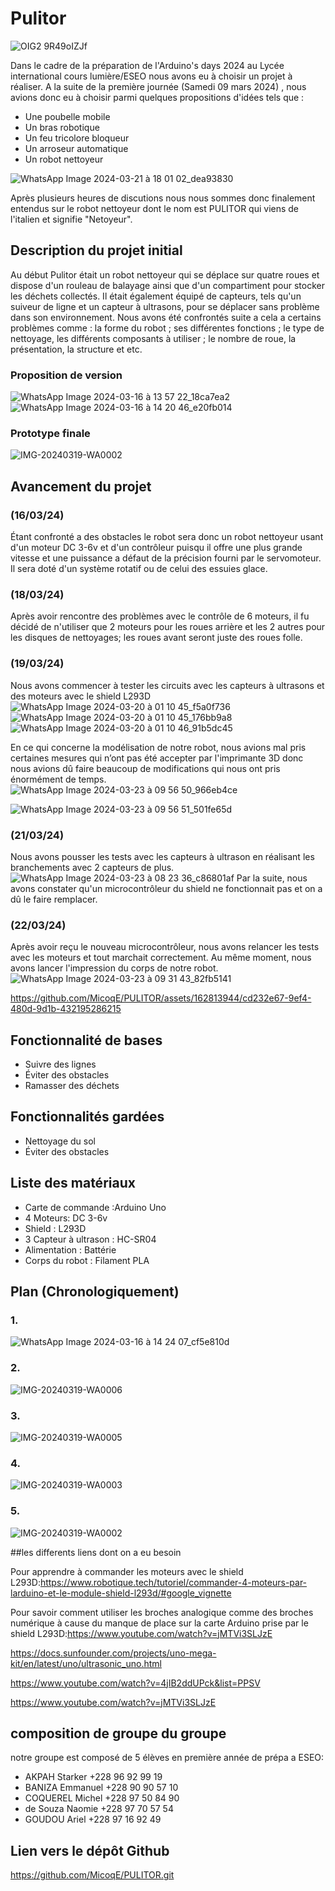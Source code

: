 # Pulitor
![OIG2 9R49oIZJf](https://github.com/MicoqE/PULITOR/assets/124099112/1f0eecdb-3bdb-4c9f-8592-60874c8e613b)

Dans le cadre de la préparation de l'Arduino's days 2024 au Lycée international cours lumière/ESEO nous avons eu à choisir un projet à réaliser.
A la suite de la première journée (Samedi 09 mars 2024) , nous avions donc eu à choisir parmi quelques propositions d'idées tels que :
* Une poubelle mobile
* Un bras robotique
* Un feu tricolore bloqueur
* Un arroseur automatique
* Un robot nettoyeur

![WhatsApp Image 2024-03-21 à 18 01 02_dea93830](https://github.com/MicoqE/PULITOR/assets/162813944/f1114fd0-c2e6-4f1a-9b13-bf65a3d8975f)

Après plusieurs heures de discutions nous nous sommes donc finalement entendus sur le robot nettoyeur dont le nom est PULITOR qui viens de l'italien et signifie "Netoyeur".

## Description du projet initial
Au début Pulitor était un robot nettoyeur qui se déplace sur quatre roues et dispose d'un rouleau de balayage ainsi que d'un compartiment pour stocker les déchets collectés. Il était également équipé de capteurs, tels qu'un suiveur de ligne et un capteur à ultrasons, pour se déplacer sans problème dans son environnement.
Nous avons été confrontés suite a cela a certains problèmes comme : la forme du robot ; ses différentes fonctions ; le type de nettoyage, les différents composants à utiliser ; le nombre de roue, la présentation, la structure et etc.

### Proposition de version
![WhatsApp Image 2024-03-16 à 13 57 22_18ca7ea2](https://github.com/MicoqE/PULITOR/assets/162813944/97d1fa20-4bc4-41b5-8a4b-92372f3962b0)
![WhatsApp Image 2024-03-16 à 14 20 46_e20fb014](https://github.com/MicoqE/PULITOR/assets/162813944/9809015b-4548-48a0-9293-bbb72fa1548b)

### Prototype finale
![IMG-20240319-WA0002](https://github.com/MicoqE/PULITOR/assets/124099112/7dc76939-a493-4b33-a25e-3e57c6e45b39)

## Avancement du projet 
### (16/03/24) 
Étant confronté a des obstacles le robot sera donc un robot nettoyeur usant d'un moteur DC 3-6v et d'un contrôleur puisqu il offre une plus grande vitesse et une puissance a défaut de la précision fourni par le servomoteur. Il sera doté d'un système rotatif ou de celui des essuies glace.
### (18/03/24) 
Après avoir rencontre des problèmes avec le contrôle de 6 moteurs, il fu décidé de n'utiliser que 2 moteurs pour les roues arrière et les 2 autres pour les disques de nettoyages; les roues avant seront juste des roues folle.
### (19/03/24)
Nous avons commencer à tester les circuits avec les capteurs à ultrasons et des moteurs avec le shield L293D
![WhatsApp Image 2024-03-20 à 01 10 45_f5a0f736](https://github.com/MicoqE/PULITOR/assets/124099112/ab63b6a5-475d-4187-9545-e1cb816292af)
![WhatsApp Image 2024-03-20 à 01 10 45_176bb9a8](https://github.com/MicoqE/PULITOR/assets/124099112/bdfd6237-e22c-431c-8ef6-063a2c25232d)
![WhatsApp Image 2024-03-20 à 01 10 46_91b5dc45](https://github.com/MicoqE/PULITOR/assets/124099112/f725da0a-bfd1-4c8c-8ea5-1a5ecedecdf0)

En ce qui concerne la modélisation de notre robot, nous avions mal pris certaines mesures qui n’ont pas été accepter par l'imprimante 3D donc nous avions dû faire beaucoup de modifications qui nous ont pris énormément de temps.
![WhatsApp Image 2024-03-23 à 09 56 50_966eb4ce](https://github.com/MicoqE/PULITOR/assets/162813944/d82f9309-f831-456a-9a77-dd3adac3aed1)

![WhatsApp Image 2024-03-23 à 09 56 51_501fe65d](https://github.com/MicoqE/PULITOR/assets/162813944/f3459701-bb76-43a9-b944-7ab58f938a4b)



### (21/03/24) 
Nous avons pousser les tests avec les capteurs à ultrason en réalisant les branchements avec 2 capteurs de plus.
![WhatsApp Image 2024-03-23 à 08 23 36_c86801af](https://github.com/MicoqE/PULITOR/assets/124099112/57f8f8e2-5232-4df0-9480-ff19ced3373f)
Par la suite, nous avons constater qu'un microcontrôleur du shield ne fonctionnait pas et on a dû le faire remplacer.
### (22/03/24)
Après avoir reçu le nouveau microcontrôleur, nous avons relancer les tests avec les moteurs et tout marchait correctement. Au même moment, nous avons lancer l'impression du corps de notre robot.
![WhatsApp Image 2024-03-23 à 09 31 43_82fb5141](https://github.com/MicoqE/PULITOR/assets/162813944/2460e84b-1c8b-4bf9-aedc-62bc5663f6e5)


https://github.com/MicoqE/PULITOR/assets/162813944/cd232e67-9ef4-480d-9d1b-432195286215





## Fonctionnalité de bases 
- Suivre des lignes
- Éviter des obstacles
- Ramasser des déchets

## Fonctionnalités gardées
- Nettoyage du sol
- Éviter des obstacles

## Liste des matériaux 

- Carte de commande :Arduino Uno
- 4 Moteurs: DC 3-6v
- Shield : L293D
- 3 Capteur à ultrason : HC-SR04
- Alimentation : Battérie 
- Corps du robot : Filament PLA

## Plan (Chronologiquement)
### 1.
![WhatsApp Image 2024-03-16 à 14 24 07_cf5e810d](https://github.com/MicoqE/PULITOR/assets/162813944/abda3ef3-13f0-4975-b852-6410e8e59807)
### 2.
![IMG-20240319-WA0006](https://github.com/MicoqE/PULITOR/assets/124099112/958317d0-8526-41e4-8646-8aeda475477d)
### 3.
![IMG-20240319-WA0005](https://github.com/MicoqE/PULITOR/assets/124099112/b30201a9-4475-4336-be94-c31a87027067)
### 4.
![IMG-20240319-WA0003](https://github.com/MicoqE/PULITOR/assets/124099112/555f11ef-13fa-4b75-9a8b-7e788d38cede)
### 5.
![IMG-20240319-WA0002](https://github.com/MicoqE/PULITOR/assets/124099112/ca43becb-10c5-45d4-83aa-b7da1a658441)

##les differents liens dont on a eu besoin 

Pour apprendre à commander les moteurs avec le shield L293D:https://www.robotique.tech/tutoriel/commander-4-moteurs-par-larduino-et-le-module-shield-l293d/#google_vignette

Pour savoir comment utiliser les broches analogique comme des broches numérique à cause du manque de place sur la carte Arduino prise par le shield L293D:https://www.youtube.com/watch?v=jMTVi3SLJzE

https://docs.sunfounder.com/projects/uno-mega-kit/en/latest/uno/ultrasonic_uno.html

https://www.youtube.com/watch?v=4jIB2ddUPck&list=PPSV

https://www.youtube.com/watch?v=jMTVi3SLJzE

## composition de groupe du groupe

notre groupe est composé de 5 élèves en première année de prépa a ESEO:
- AKPAH Starker +228 96 92 99 19
- BANIZA Emmanuel +228 90 90 57 10
- COQUEREL Michel +228 97 50 84 90
- de Souza Naomie +228 97 70 57 54
- GOUDOU Ariel +228 97 16 92 49

## Lien vers le dépôt Github
https://github.com/MicoqE/PULITOR.git
